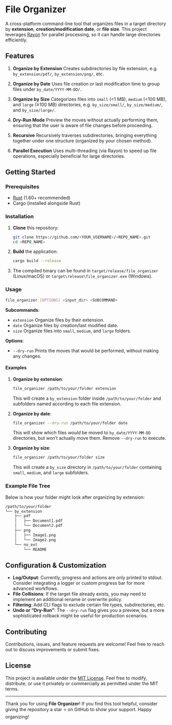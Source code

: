 # File Organizer

A cross-platform command-line tool that organizes files in a target directory by **extension**, **creation/modification date**, or **file size**. This project leverages [Rayon](https://github.com/rayon-rs/rayon) for parallel processing, so it can handle large directories efficiently.

## Features

1. **Organize by Extension**
   Creates subdirectories by file extension, e.g. `by_extension/pdf/`, `by_extension/png/`, etc.

2. **Organize by Date**
   Uses file creation or last modification time to group files under `by_date/YYYY-MM-DD/`.

3. **Organize by Size**
   Categorizes files into `small` (<1 MB), `medium` (<100 MB), and `large` (≥100 MB) directories, e.g. `by_size/small/`, `by_size/medium/`, and `by_size/large/`.

4. **Dry-Run Mode**
   Preview the moves without actually performing them, ensuring that the user is aware of file changes before proceeding.

5. **Recursive**
   Recursively traverses subdirectories, bringing everything together under one structure (organized by your chosen method).

6. **Parallel Execution**
   Uses multi-threading (via Rayon) to speed up file operations, especially beneficial for large directories.

## Getting Started

### Prerequisites

- [Rust](https://www.rust-lang.org/tools/install) (1.60+ recommended)
- Cargo (installed alongside Rust)

### Installation

1. **Clone** this repository:

   ```bash
   git clone https://github.com/<YOUR_USERNAME>/<REPO_NAME>.git
   cd <REPO_NAME>
   ```

2. **Build** the application:

   ```bash
   cargo build --release
   ```

3. The compiled binary can be found in `target/release/file_organizer` (Linux/macOS) or `target\release\file_organizer.exe` (Windows).

### Usage

```bash
file_organizer [OPTIONS] <input_dir> <SUBCOMMAND>
```

**Subcommands**:

- `extension`
  Organize files by their extension.
- `date`
  Organize files by creation/last modified date.
- `size`
  Organize files into `small`, `medium`, and `large` folders.

**Options**:

- `--dry-run`
  Prints the moves that would be performed, without making any changes.

#### Examples

1. **Organize by extension**:

   ```bash
   file_organizer /path/to/your/folder extension
   ```

   This will create a `by_extension` folder inside `/path/to/your/folder` and subfolders named according to each file extension.

2. **Organize by date**:

   ```bash
   file_organizer --dry-run /path/to/your/folder date
   ```

   This will show which files *would* be moved to `by_date/YYYY-MM-DD` directories, but won’t actually move them. Remove `--dry-run` to execute.

3. **Organize by size**:

   ```bash
   file_organizer /path/to/your/folder size
   ```

   This will create a `by_size` directory in `/path/to/your/folder` containing `small`, `medium`, and `large` subfolders.

### Example File Tree

Below is how your folder might look after organizing by extension:

```bash
/path/to/your/folder
└── by_extension
    ├── pdf
    │   ├── Document1.pdf
    │   └── Document2.pdf
    ├── png
    │   ├── Image1.png
    │   └── Image2.png
    └── no_ext
        └── README
```

## Configuration & Customization

- **Log/Output**: Currently, progress and actions are only printed to stdout. Consider integrating a logger or custom progress bar for more advanced workflows.
- **File Collisions**: If the target file already exists, you may need to implement an additional rename or overwrite policy.
- **Filtering**: Add CLI flags to exclude certain file types, subdirectories, etc.
- **Undo or “Dry-Run”**: The `--dry-run` flag gives you a preview, but a more sophisticated rollback might be useful for production scenarios.

## Contributing

Contributions, issues, and feature requests are welcome! Feel free to reach out to discuss improvements or submit fixes.

## License

This project is available under the [MIT License](LICENSE).
Feel free to modify, distribute, or use it privately or commercially as permitted under the MIT terms.

---

Thank you for using **File Organizer**! If you find this tool helpful, consider giving the repository a star ⭐ on GitHub to show your support. Happy organizing!
